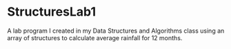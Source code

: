 # StructuresLab1
A lab program I created in my Data Structures and Algorithms class using an array of structures to calculate average rainfall for 12 months.
